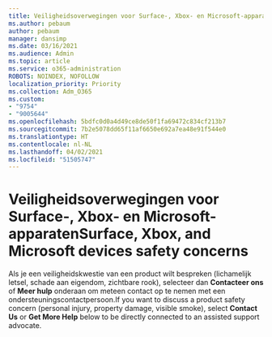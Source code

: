```yaml
---
title: Veiligheidsoverwegingen voor Surface-, Xbox- en Microsoft-apparaten
ms.author: pebaum
author: pebaum
manager: dansimp
ms.date: 03/16/2021
ms.audience: Admin
ms.topic: article
ms.service: o365-administration
ROBOTS: NOINDEX, NOFOLLOW
localization_priority: Priority
ms.collection: Adm_O365
ms.custom:
- "9754"
- "9005644"
ms.openlocfilehash: 5bdfc0d0a4d49ce8de50f1fa69472c834cf213b7
ms.sourcegitcommit: 7b2e5078dd65f11af6650e692a7ea48e91f544e0
ms.translationtype: HT
ms.contentlocale: nl-NL
ms.lasthandoff: 04/02/2021
ms.locfileid: "51505747"
---
```

# <a name="surface-xbox-and-microsoft-devices-safety-concerns"></a><span data-ttu-id="7cc74-102">Veiligheidsoverwegingen voor Surface-, Xbox- en Microsoft-apparaten</span><span class="sxs-lookup"><span data-stu-id="7cc74-102">Surface, Xbox, and Microsoft devices safety concerns</span></span>

<span data-ttu-id="7cc74-103">Als je een veiligheidskwestie van een product wilt bespreken (lichamelijk letsel, schade aan eigendom, zichtbare rook), selecteer dan **Contacteer ons** of **Meer hulp** onderaan om meteen contact op te nemen met een ondersteuningscontactpersoon.</span><span class="sxs-lookup"><span data-stu-id="7cc74-103">If you want to discuss a product safety concern (personal injury, property damage, visible smoke), select **Contact Us** or **Get More Help** below to be directly connected to an assisted support advocate.</span></span>